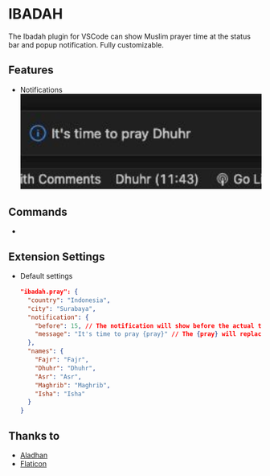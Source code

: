 # IBADAH

The Ibadah plugin for VSCode can show Muslim prayer time at the status bar and popup notification. Fully customizable.

## Features

- Notifications
  ![Notifications](./src/assets/notification.png)

## Commands

-

## Extension Settings

- Default settings

  ```json
  "ibadah.pray": {
    "country": "Indonesia",
    "city": "Surabaya",
    "notification": {
      "before": 15, // The notification will show before the actual time, in minutes.
      "message": "It's time to pray {pray}" // The {pray} will replaced with the actual pray time. Customizable with the names below.
    },
    "names": {
      "Fajr": "Fajr",
      "Dhuhr": "Dhuhr",
      "Asr": "Asr",
      "Maghrib": "Maghrib",
      "Isha": "Isha"
    }
  }
  ```

## Thanks to

- [Aladhan](https://aladhan.com/)
- [Flaticon](https://www.flaticon.com/free-icons/islam)
